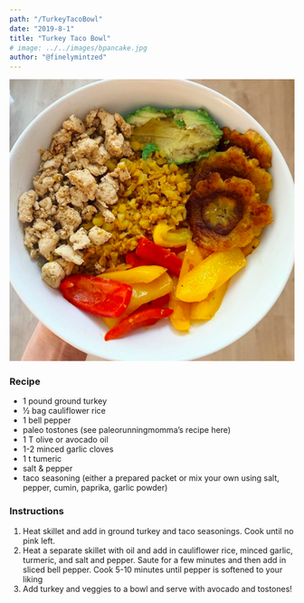 ```yaml
---
path: "/TurkeyTacoBowl"
date: "2019-8-1"
title: "Turkey Taco Bowl" 
# image: ../../images/bpancake.jpg
author: "@finelymintzed"
---
```


![Turkey Taco Bowl](./imageTwo.png)

### Recipe 

* 1 pound ground turkey 
* ½ bag cauliflower rice
* 1 bell pepper
* paleo tostones (see paleorunningmomma’s recipe here)
* 1 T olive or avocado oil
* 1-2 minced garlic cloves
* 1 t tumeric
* salt & pepper
* taco seasoning (either a prepared packet or mix your own using salt, pepper, cumin, paprika, garlic powder)



### Instructions 

1. Heat skillet and add in ground turkey and taco seasonings. Cook until no pink left.
2. Heat a separate skillet with oil and add in cauliflower rice, minced garlic, turmeric, and salt and pepper. Saute for a few minutes and then add in sliced bell pepper. Cook 5-10 minutes until pepper is softened to your liking
3. Add turkey and veggies to a bowl and serve with avocado and tostones!



